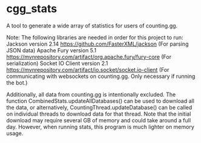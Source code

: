 # cgg_stats
A tool to generate a wide array of statistics for users of counting.gg.

Note: The following libraries are needed in order for this project to run:
Jackson version 2.14 https://github.com/FasterXML/jackson (For parsing JSON data)
Apache Fury version 5.1 https://mvnrepository.com/artifact/org.apache.fury/fury-core (For serialization)
Socket IO Client version 2.1 https://mvnrepository.com/artifact/io.socket/socket.io-client (For communicating with websockets on counting.gg. Only necessary if running the bot.)

Additionally, all data from counting.gg is intentionally excluded. The function CombinedStats.updateAllDatabases() can be used to download all the data, or alternatively, CountingThread.updateDatabase() can be called on individual threads to download data for that thread. Note that the initial download may require several GB of memory and could take around a full day. However, when running stats, this program is much lighter on memory usage.
